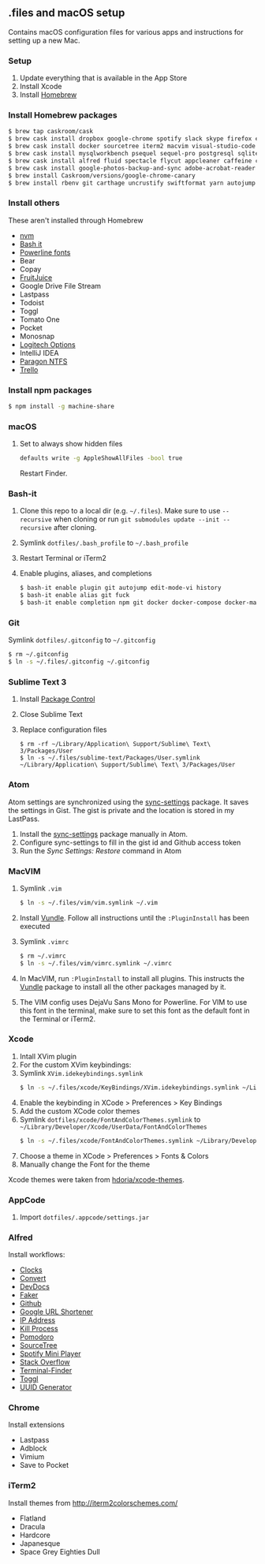 ## .files and macOS setup

Contains macOS configuration files for various apps and instructions for setting up a new Mac.

### Setup

1. Update everything that is available in the App Store
2. Install Xcode
3. Install [Homebrew](https://brew.sh)

### Install Homebrew packages

```bash
$ brew tap caskroom/cask
$ brew cask install dropbox google-chrome spotify slack skype firefox evernote
$ brew cask install docker sourcetree iterm2 macvim visual-studio-code sublime-text postman cyberduck opensim
$ brew cask install mysqlworkbench psequel sequel-pro postgresql sqlitebrowser
$ brew cask install alfred fluid spectacle flycut appcleaner caffeine commander-one flux keepassxc omnidisksweeper
$ brew cask install google-photos-backup-and-sync adobe-acrobat-reader handbrake vlc libreoffice
$ brew install Caskroom/versions/google-chrome-canary
$ brew install rbenv git carthage uncrustify swiftformat yarn autojump thefuck lnav watchman tree ncdu
```

### Install others

These aren't installed through Homebrew

* [nvm](https://github.com/creationix/nvm#git-install)
* [Bash it](https://github.com/Bash-it/bash-it)
* [Powerline fonts](https://github.com/powerline/fonts)
* Bear
* Copay
* [FruitJuice](https://itunes.apple.com/us/app/fruitjuice-battery-health/id671736912?mt=12)
* Google Drive File Stream
* Lastpass
* Todoist
* Toggl
* Tomato One
* Pocket
* Monosnap
* [Logitech Options](http://support.logitech.com/en_us/software/options)
* IntelliJ IDEA
* [Paragon NTFS](https://www.paragon-software.com/ufsdhome/ntfs-mac/)
* [Trello](https://trello.com/platforms)

### Install npm packages

```bash
$ npm install -g machine-share
```

### macOS

1. Set to always show hidden files

   ```bash
   defaults write -g AppleShowAllFiles -bool true
   ```
   
   Restart Finder.

### Bash-it

1. Clone this repo to a local dir (e.g. `~/.files`). Make sure to use `--recursive` when cloning or run `git submodules update --init --recursive` after cloning.
2. Symlink `dotfiles/.bash_profile` to `~/.bash_profile`
3. Restart Terminal or iTerm2
4. Enable plugins, aliases, and completions

   ```bash
   $ bash-it enable plugin git autojump edit-mode-vi history
   $ bash-it enable alias git fuck 
   $ bash-it enable completion npm git docker docker-compose docker-machine bundler
   ```

### Git

Symlink `dotfiles/.gitconfig` to `~/.gitconfig`

```bash
$ rm ~/.gitconfig
$ ln -s ~/.files/.gitconfig ~/.gitconfig
```

### Sublime Text 3

1. Install [Package Control](https://packagecontrol.io/installation)
2. Close Sublime Text
3. Replace configuration files

   ```
   $ rm -rf ~/Library/Application\ Support/Sublime\ Text\ 3/Packages/User
   $ ln -s ~/.files/sublime-text/Packages/User.symlink ~/Library/Application\ Support/Sublime\ Text\ 3/Packages/User
   ```

### Atom

Atom settings are synchronized using the [sync-settings](https://github.com/atom-community/sync-settings) package. It saves the settings in Gist. The gist is private and the location is stored in my LastPass.

1. Install the [sync-settings](https://github.com/atom-community/sync-settings) package manually in Atom.
2. Configure sync-settings to fill in the gist id and Github access token
3. Run the _Sync Settings: Restore_ command in Atom

### MacVIM

1. Symlink `.vim` 

   ```bash
   $ ln -s ~/.files/vim/vim.symlink ~/.vim
   ```
2. Install [Vundle](https://github.com/VundleVim/Vundle.vim). Follow all instructions until the `:PluginInstall` has been executed
3. Symlink `.vimrc`
   ```bash
   $ rm ~/.vimrc
   $ ln -s ~/.files/vim/vimrc.symlink ~/.vimrc
   ```
4. In MacVIM, run `:PluginInstall` to install all plugins. This instructs the [Vundle](https://github.com/VundleVim/Vundle.vim) package to install all the other packages managed by it.
5. The VIM config uses DejaVu Sans Mono for Powerline. For VIM to use this font in the terminal, make sure to set this font as the default font in the Terminal or iTerm2.

### Xcode

1. Intall XVim plugin
2. For the custom XVim keybindings:
  1. Symlink `XVim.idekeybindings.symlink`
     ```bash
     $ ln -s ~/.files/xcode/KeyBindings/XVim.idekeybindings.symlink ~/Library/Developer/Xcode/UserData/KeyBindings/XVim.idekeybindings
     ```
  2. Enable the keybinding in XCode > Preferences > Key Bindings
4. Add the custom XCode color themes
  1. Symlink `dotfiles/xcode/FontAndColorThemes.symlink` to `~/Library/Developer/Xcode/UserData/FontAndColorThemes`
     ```bash
     $ ln -s ~/.files/xcode/FontAndColorThemes.symlink ~/Library/Developer/Xcode/UserData/FontAndColorThemes
     ```
  2. Choose a theme in XCode > Preferences > Fonts & Colors
  3. Manually change the Font for the theme

Xcode themes were taken from [hdoria/xcode-themes](https://github.com/hdoria/xcode-themes).

### AppCode

1. Import `dotfiles/.appcode/settings.jar`

### Alfred

Install workflows:

* [Clocks](https://github.com/r1cc4rdo/alfred-workflows)
* [Convert](https://github.com/deanishe/alfred-convert)
* [DevDocs](https://github.com/yannickglt/alfred-devdocs)
* [Faker](https://github.com/zenorocha/alfred-workflows)
* [Github](https://github.com/gharlan/alfred-github-workflow)
* [Google URL Shortener](http://www.packal.org/workflow/google-url-shortener)
* [IP Address](https://github.com/zenorocha/alfred-workflows)
* [Kill Process](https://github.com/zenorocha/alfred-workflows)
* [Pomodoro](https://github.com/ecbrodie/pomodoro-alfred)
* [SourceTree](https://github.com/yourtion/Alfred_SourceTree)
* [Spotify Mini Player](http://alfred-spotify-mini-player.com/)
* [Stack Overflow](https://github.com/zenorocha/alfred-workflows)
* [Terminal-Finder](https://github.com/LeEnno/alfred-terminalfinder)
* [Toggl](https://github.com/jason0x43/alfred-toggl)
* [UUID Generator](http://www.packal.org/workflow/uuid-generator-0)

### Chrome

Install extensions

* Lastpass
* Adblock
* Vimium
* Save to Pocket

### iTerm2

Install themes from http://iterm2colorschemes.com/

* Flatland
* Dracula
* Hardcore
* Japanesque
* Space Grey Eighties Dull
